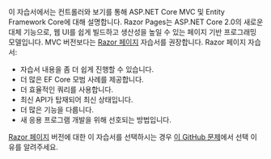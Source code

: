 이 자습서에서는 컨트롤러와 보기를 통해 ASP.NET Core MVC 및 Entity Framework Core에 대해 설명합니다. Razor Pages는 ASP.NET Core 2.0의 새로운 대체 기능으로, 웹 UI를 쉽게 빌드하고 생산성을 높일 수 있는 페이지 기반 프로그래밍 모델입니다. MVC 버전보다는 [Razor 페이지](xref:data/ef-rp/intro) 자습서를 권장합니다. Razor 페이지 자습서:

* 자습서 내용을 좀 더 쉽게 진행할 수 있습니다.
* 더 많은 EF Core 모범 사례를 제공합니다.
* 더 효율적인 쿼리를 사용합니다.
* 최신 API가 탑재되어 최신 상태입니다.
* 더 많은 기능을 다룹니다.
* 새 응용 프로그램 개발을 위해 선호되는 방법입니다.

[Razor 페이지](xref:data/ef-rp/intro) 버전에 대한 이 자습서를 선택하시는 경우 [이 GitHub 문제](https://github.com/aspnet/Docs/issues/6146)에서 선택 이유를 알려주세요.
